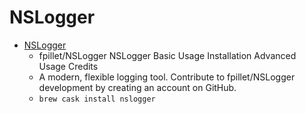 # NSLogger
- [NSLogger](https://github.com/fpillet/NSLogger)
  -  fpillet/NSLogger NSLogger Basic Usage Installation Advanced Usage Credits
  - A modern, flexible logging tool. Contribute to fpillet/NSLogger development by creating an account on GitHub.
  - `brew cask install nslogger`
